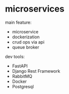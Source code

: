 # microservices

main feature:
* microservice
* dockerization
* crud ops via api
* queue broker

dev tools:
* FastAPI
* Django Rest Framework
* RabbitMQ
* Docker
* Postgresql
